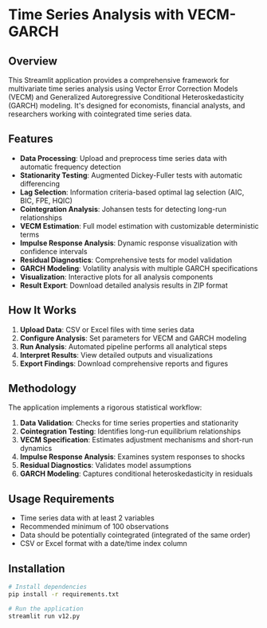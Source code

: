 # Time Series Analysis with VECM-GARCH

## Overview

This Streamlit application provides a comprehensive framework for multivariate time series analysis using Vector Error Correction Models (VECM) and Generalized Autoregressive Conditional Heteroskedasticity (GARCH) modeling. It's designed for economists, financial analysts, and researchers working with cointegrated time series data.

## Features

- **Data Processing**: Upload and preprocess time series data with automatic frequency detection
- **Stationarity Testing**: Augmented Dickey-Fuller tests with automatic differencing
- **Lag Selection**: Information criteria-based optimal lag selection (AIC, BIC, FPE, HQIC)
- **Cointegration Analysis**: Johansen tests for detecting long-run relationships
- **VECM Estimation**: Full model estimation with customizable deterministic terms
- **Impulse Response Analysis**: Dynamic response visualization with confidence intervals
- **Residual Diagnostics**: Comprehensive tests for model validation
- **GARCH Modeling**: Volatility analysis with multiple GARCH specifications
- **Visualization**: Interactive plots for all analysis components
- **Result Export**: Download detailed analysis results in ZIP format

## How It Works

1. **Upload Data**: CSV or Excel files with time series data
2. **Configure Analysis**: Set parameters for VECM and GARCH modeling
3. **Run Analysis**: Automated pipeline performs all analytical steps
4. **Interpret Results**: View detailed outputs and visualizations
5. **Export Findings**: Download comprehensive reports and figures

## Methodology

The application implements a rigorous statistical workflow:

1. **Data Validation**: Checks for time series properties and stationarity
2. **Cointegration Testing**: Identifies long-run equilibrium relationships
3. **VECM Specification**: Estimates adjustment mechanisms and short-run dynamics
4. **Impulse Response Analysis**: Examines system responses to shocks
5. **Residual Diagnostics**: Validates model assumptions
6. **GARCH Modeling**: Captures conditional heteroskedasticity in residuals

## Usage Requirements

- Time series data with at least 2 variables
- Recommended minimum of 100 observations
- Data should be potentially cointegrated (integrated of the same order)
- CSV or Excel format with a date/time index column

## Installation

```bash
# Install dependencies
pip install -r requirements.txt

# Run the application
streamlit run v12.py
```
